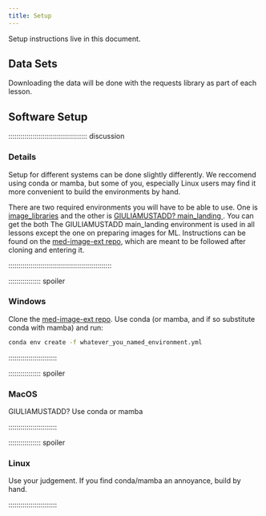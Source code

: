 ```yaml
---
title: Setup
---
```


Setup instructions live in this document. 

## Data Sets

<!--
FIXME: place any data you want learners to use in `episodes/data` and then use
       a relative link ( [data zip file](data/lesson-data.zip) ) to provide a
       link to it, replacing the example.com link.
-->
Downloading the data will be done with the requests library as part of each lesson.

## Software Setup

::::::::::::::::::::::::::::::::::::::: discussion

### Details

Setup for different systems can be done slightly differently.
We reccomend using conda or mamba, but some of you, especially Linux
users may find it more convenient to build the environments by hand.

There are two required environments you will have to be able to use.
One is [image_libraries](https://github.com/esciencecenter-digital-skills/med-image-ext/ml_environment.yml) and the other is [GIULIAMUSTADD? main_landing ](https://github.com/esciencecenter-digital-skills/med-image-ext/main_environment.yml). 
You can get the both 
The GIULIAMUSTADD main_landing environment is used in all lessons except the one on preparing images for ML. 
Instructions can be found on the [med-image-ext repo](https://github.com/esciencecenter-digital-skills/med-image-ext/blob/main/README.md), which are meant to be followed after cloning and entering it. 

:::::::::::::::::::::::::::::::::::::::::::::::::::

:::::::::::::::: spoiler

### Windows

Clone the [med-image-ext repo](https://github.com/esciencecenter-digital-skills/med-image-ext). Use conda (or mamba,
and if so substitute conda with mamba) and run:

```bash
conda env create -f whatever_you_named_environment.yml
```
::::::::::::::::::::::::

:::::::::::::::: spoiler

### MacOS

GIULIAMUSTADD?
Use conda or mamba


::::::::::::::::::::::::


:::::::::::::::: spoiler

### Linux

Use your judgement. If you find conda/mamba an annoyance, build by hand.

::::::::::::::::::::::::

